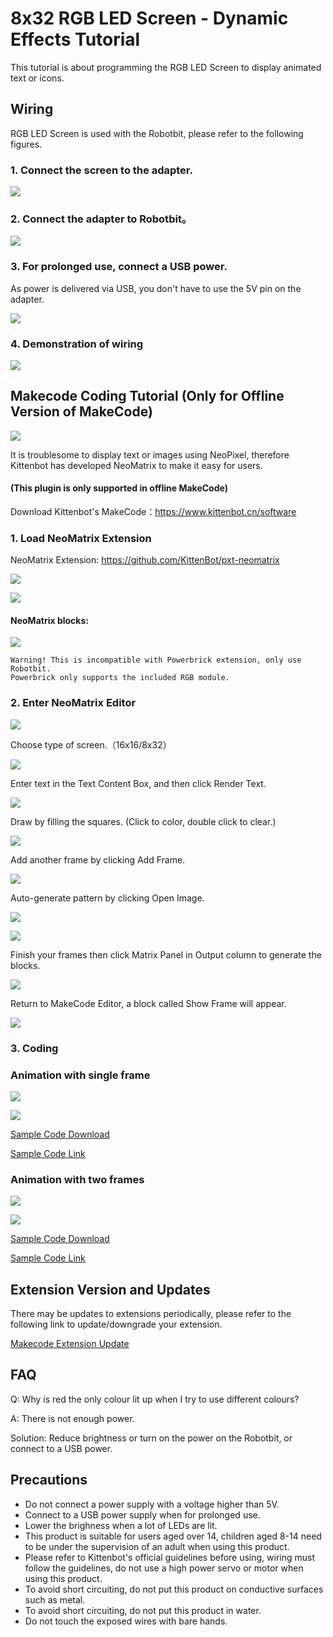 # 8x32 RGB LED Screen - Dynamic Effects Tutorial

This tutorial is about programming the RGB LED Screen to display animated text or icons.

## Wiring

RGB LED Screen is used with the Robotbit, please refer to the following figures. 

### 1. Connect the screen to the adapter.

![](./LEDMatrixT1/matrixtoadapter.jpg)

### 2. Connect the adapter to Robotbit。

![](./LEDMatrixT3/adaptertorobotbit.png)

### 3. For prolonged use, connect a USB power.

As power is delivered via USB, you don't have to use the 5V pin on the adapter.

![](./LEDMatrix/usb.jpg)

### 4. Demonstration of wiring

![](./LEDMatrix/usbpower.jpg)


## Makecode Coding Tutorial (Only for Offline Version of MakeCode)

![](./images/mcbanner.png)

It is troublesome to display text or images using NeoPixel, therefore Kittenbot has developed NeoMatrix to make it easy for users.

#### (This plugin is only supported in offline MakeCode)

Download Kittenbot's MakeCode：https://www.kittenbot.cn/software
 
### 1. Load NeoMatrix Extension

NeoMatrix Extension: https://github.com/KittenBot/pxt-neomatrix

![](./LEDMatrixT1/2.png) 

![](./LEDMatrixT2/ext.png) 

#### NeoMatrix blocks:

![](./LEDMatrixT2/blocks.png)

    Warning! This is incompatible with Powerbrick extension, only use Robotbit.
    Powerbrick only supports the included RGB module.

### 2. Enter NeoMatrix Editor

![](./LEDMatrixT2/edit.png)

Choose type of screen.（16x16/8x32）

![](./LEDMatrixT2/editor1.png)

Enter text in the Text Content Box, and then click Render Text.

![](./LEDMatrix/hello.png)

Draw by filling the squares. (Click to color, double click to clear.)

![](./LEDMatrixT2/editor2.png)

Add another frame by clicking Add Frame.

![](./LEDMatrixT2/editor3.png)

Auto-generate pattern by clicking Open Image.

![](./LEDMatrix/bianjiqi4.png)

![](./LEDMatrix/glasses.png)

Finish your frames then click Matrix Panel in Output column to generate the blocks.

![](./LEDMatrixT2/editor4.png)

Return to MakeCode Editor, a block called Show Frame will appear.

![](./LEDMatrixT2/editor5.png)

### 3. Coding

### Animation with single frame

![](./LEDMatrixT2/code2.png)

![](./LEDMatrixT2/1frame.gif)

[Sample Code Download](https://bit.ly/LEDMatrixT2_02Hex)

[Sample Code Link](https://makecode.microbit.org/_37yRrvXKcFeu)

### Animation with two frames

![](./LEDMatrixT2/code3.png)

![](./LEDMatrixT2/2frame.gif)

[Sample Code Download](https://bit.ly/LEDMatrixT2_03Hex)
    
[Sample Code Link](https://makecode.microbit.org/_DRheuAWbJcpo)

## Extension Version and Updates

There may be updates to extensions periodically, please refer to the following link to update/downgrade your extension.

[Makecode Extension Update](../../../Makecode/makecode_extensionUpdate)

## FAQ

Q: Why is red the only colour lit up when I try to use different colours?

A: There is not enough power.

Solution: Reduce brightness or turn on the power on the Robotbit, or connect to a USB power.

## Precautions

- Do not connect a power supply with a voltage higher than 5V.
- Connect to a USB power supply when for prolonged use.
- Lower the brighness when a lot of LEDs are lit.
- This product is suitable for users aged over 14, children aged 8-14 need to be under the supervision of an adult when using this product.
- Please refer to Kittenbot's official guidelines before using, wiring must follow the guidelines, do not use a high power servo or motor when using this product.
- To avoid short circuiting, do not put this product on conductive surfaces such as metal.
- To avoid short circuiting, do not put this product in water.
- Do not touch the exposed wires with bare hands.